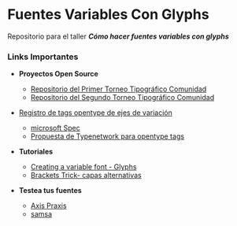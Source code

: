# Fuentes Variables Con Glyphs 
Repositorio para el taller ***Cómo hacer fuentes variables con glyphs***


### Links Importantes

- **Proyectos Open Source**
    - [Repositorio del Primer Torneo Tipográfico Comunidad](https://github.com/Torneo-Tipografico-Comunidad/Torneo-2020)
    - [Repositorio del Segundo Torneo Tipográfico Comunidad](https://github.com/Torneo-Tipografico-Comunidad/Torneo-2021)


- [Registro de tags opentype  de ejes de variación](https://github.com/microsoft/OpenTypeDesignVariationAxisTags/tree/master)
    - [microsoft Spec ](https://learn.microsoft.com/en-us/typography/opentype/spec/dvaraxisreg)
    - [Propuesta de Typenetwork para opentype tags ](https://variationsguide.typenetwork.com/)

- **Tutoriales**
  - [Creating a variable font - Glyphs](https://glyphsapp.com/learn/creating-a-variable-font)
  - [Brackets Trick- capas alternativas ](https://glyphsapp.com/learn/alternating-glyph-shapes)

- **Testea tus fuentes**
  - [Axis Praxis](https://www.axis-praxis.org/specimens/__DEFAULT__)
  - [samsa](https://www.axis-praxis.org/samsa/)
